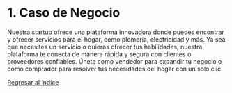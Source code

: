# 1. Caso de Negocio

Nuestra startup ofrece una plataforma innovadora donde puedes encontrar y ofrecer servicios para el hogar, como plomería, electricidad y más. Ya sea que necesites un servicio o quieras ofrecer tus habilidades, nuestra plataforma te conecta de manera rápida y segura con clientes o proveedores confiables. Únete como vendedor para expandir tu negocio o como comprador para resolver tus necesidades del hogar con un solo clic.

[Regresar al índice](..md)
